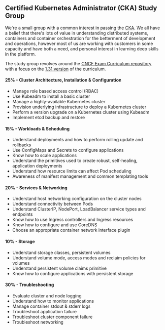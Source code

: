 ## Certified Kubernetes Administrator (CKA) Study Group

We're a small group with a common interest in passing the [CKA](https://www.cncf.io/certification/expert/). We all have a belief that there's lots of value in understanding distributed systems, containers and container orchestration for the betterment of development and operations, however most of us are working with customers in some capacity and have both a need, and personal interest in learning deep skills in the platform. 

The study group revolves around the [CNCF Exam Curriculum repository ](https://github.com/cncf/curriculum) with a focus on the [1.31 version](https://github.com/cncf/curriculum/blob/master/CKA_Curriculum_v1.31.pdf) of the curriculum.


#### 25% - Cluster Architecture, Installation & Configuration
- Manage role based access control (RBAC)
- Use Kubeadm to install a basic cluster
- Manage a highly-available Kubernetes cluster
- Provision underlying infrastructure to deploy a Kubernetes cluster
- Perform a version upgrade on a Kubernetes cluster using Kubeadm
- Implement etcd backup and restore

#### 15% - Workloads & Scheduling
- Understand deployments and how to perform rolling update and rollbacks
- Use ConfigMaps and Secrets to configure applications
- Know how to scale applications
- Understand the primitives used to create robust, self-healing, application deployments
- Understand how resource limits can affect Pod scheduling
- Awareness of manifest management and common templating tools

#### 20% - Services & Networking
- Understand host networking configuration on the cluster nodes
- Understand connectivity between Pods
- Understand ClusterIP, NodePort, LoadBalancer service types and endpoints
- Know how to use Ingress controllers and Ingress resources
- Know how to configure and use CoreDNS
- Choose an appropriate container network interface plugin

#### 10% - Storage
- Understand storage classes, persistent volumes
- Understand volume mode, access modes and reclaim policies for volumes
- Understand persistent volume claims primitive
- Know how to configure applications with persistent storage

#### 30% - Troubleshooting
- Evaluate cluster and node logging
- Understand how to monitor applications
- Manage container stdout & stderr logs
- Troubleshoot application failure
- Troubleshoot cluster component failure
- Troubleshoot networking


